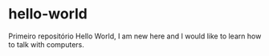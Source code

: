 # hello-world
Primeiro repositório
Hello World, I am new here and I would like to learn how to talk with computers.
